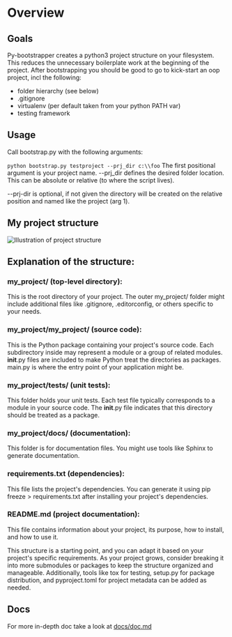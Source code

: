 # Overview
## Goals
Py-bootstrapper creates a python3 project structure on your filesystem. This reduces the unnecessary boilerplate work at the beginning of the project.
After bootstrapping you should be good to go to kick-start an oop project, incl the following:
* folder hierarchy (see below)
* .gitignore
* virtualenv (per default taken from your python PATH var)
* testing framework

## Usage
Call bootstrap.py with the following arguments:

```python bootstrap.py testproject --prj_dir c:\\foo```
The first positional argument is your project name. --prj_dir defines the desired folder location. This can be absolute or relative (to where the script lives).

--prj-dir is optional, if not given the directory will be created on the relative position and named like the project (arg 1).

## My project structure
![Illustration of project structure](docs/assests/image.png)

## Explanation of the structure:

### my_project/ (top-level directory):
This is the root directory of your project.
The outer my_project/ folder might include additional files like .gitignore, .editorconfig, or others specific to your needs.

### my_project/my_project/ (source code):
This is the Python package containing your project's source code.
Each subdirectory inside may represent a module or a group of related modules.
__init__.py files are included to make Python treat the directories as packages.
main.py is where the entry point of your application might be.

### my_project/tests/ (unit tests):
This folder holds your unit tests.
Each test file typically corresponds to a module in your source code.
The __init__.py file indicates that this directory should be treated as a package.

### my_project/docs/ (documentation):
This folder is for documentation files. You might use tools like Sphinx to generate documentation.

### requirements.txt (dependencies):
This file lists the project's dependencies. You can generate it using pip freeze > requirements.txt after installing your project's dependencies.

### README.md (project documentation):
This file contains information about your project, its purpose, how to install, and how to use it.


This structure is a starting point, and you can adapt it based on your project's specific requirements. As your project grows, consider breaking it into more submodules or packages to keep the structure organized and manageable. Additionally, tools like tox for testing, setup.py for package distribution, and pyproject.toml for project metadata can be added as needed.

## Docs
For more in-depth doc take a look at [docs/doc.md](docs/doc.md)